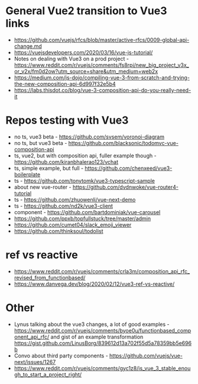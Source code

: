 # General Vue2 transition to Vue3 links

- https://github.com/vuejs/rfcs/blob/master/active-rfcs/0009-global-api-change.md
- https://vuejsdevelopers.com/2020/03/16/vue-js-tutorial/
- Notes on dealing with Vue3 on a prod project - https://www.reddit.com/r/vuejs/comments/fs8rpi/new_big_project_v3x_or_v2x/fm0d2ow?utm_source=share&utm_medium=web2x
- https://medium.com/js-dojo/compiling-vue-3-from-scratch-and-trying-the-new-composition-api-6d997f32e5b4
- https://labs.thisdot.co/blog/vue-3-composition-api-do-you-really-need-it

# Repos testing with Vue3

- no ts, vue3 beta - https://github.com/svsem/voronoi-diagram
- no ts, but vue3 beta - https://github.com/blacksonic/todomvc-vue-composition-api
- ts, vue2, but with composition api, fuller example though - https://github.com/kiranbhalerao123/vchat
- ts, simple example, but full - https://github.com/chenxeed/vue3-boilerplate
- ts - https://github.com/tonytomk/vue3-typescript-sample
- about new vue-router - https://github.com/dvdnwoke/vue-router4-tutorial
- ts - https://github.com/zhuowenli/vue-next-demo
- ts - https://github.com/nd2k/vue3-client
- component - https://github.com/bartdominiak/vue-carousel
- https://github.com/ppxb/topfullstuck/tree/master/admin
- https://github.com/cumet04/slack_emoji_viewer
- https://github.com/thinksoul/todolist

# ref vs reactive

- https://www.reddit.com/r/vuejs/comments/crla3m/composition_api_rfc_revised_from_functionbased/
- https://www.danvega.dev/blog/2020/02/12/vue3-ref-vs-reactive/

# Other

- Lynus talking about the vue3 changes, a lot of good examples - https://www.reddit.com/r/vuejs/comments/byoe0u/functionbased_component_api_rfc/ and gist of an example transformation https://gist.github.com/LinusBorg/839612d13a702f55d5a78359bb5e696b
- Convo about third party components - https://github.com/vuejs/vue-next/issues/1267
- https://www.reddit.com/r/vuejs/comments/gyc1z8/is_vue_3_stable_enough_to_start_a_project_right/
